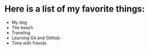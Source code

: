 # Here is a list of my favorite things:
- My dog
- The beach
- Traveling
- Learning Git and GitHub
- Time with friends
